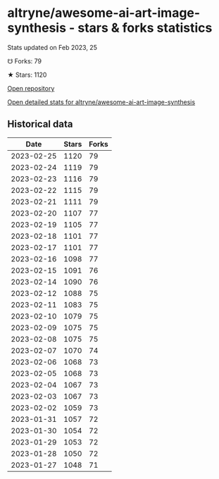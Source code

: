# altryne/awesome-ai-art-image-synthesis - stars & forks statistics

Stats updated on Feb 2023, 25

☋ Forks: 79

★ Stars: 1120

[Open repository](https://github.com/altryne/awesome-ai-art-image-synthesis)

[Open detailed stats for altryne/awesome-ai-art-image-synthesis](https://reviewgithub.com/rep/altryne/awesome-ai-art-image-synthesis)

## Historical data
| Date | Stars | Forks |
|------|-------|-------|
| 2023-02-25 | 1120 | 79 | 
| 2023-02-24 | 1119 | 79 | 
| 2023-02-23 | 1116 | 79 | 
| 2023-02-22 | 1115 | 79 | 
| 2023-02-21 | 1111 | 79 | 
| 2023-02-20 | 1107 | 77 | 
| 2023-02-19 | 1105 | 77 | 
| 2023-02-18 | 1101 | 77 | 
| 2023-02-17 | 1101 | 77 | 
| 2023-02-16 | 1098 | 77 | 
| 2023-02-15 | 1091 | 76 | 
| 2023-02-14 | 1090 | 76 | 
| 2023-02-12 | 1088 | 75 | 
| 2023-02-11 | 1083 | 75 | 
| 2023-02-10 | 1079 | 75 | 
| 2023-02-09 | 1075 | 75 | 
| 2023-02-08 | 1075 | 75 | 
| 2023-02-07 | 1070 | 74 | 
| 2023-02-06 | 1068 | 73 | 
| 2023-02-05 | 1068 | 73 | 
| 2023-02-04 | 1067 | 73 | 
| 2023-02-03 | 1067 | 73 | 
| 2023-02-02 | 1059 | 73 | 
| 2023-01-31 | 1057 | 72 | 
| 2023-01-30 | 1054 | 72 | 
| 2023-01-29 | 1053 | 72 | 
| 2023-01-28 | 1050 | 72 | 
| 2023-01-27 | 1048 | 71 | 

